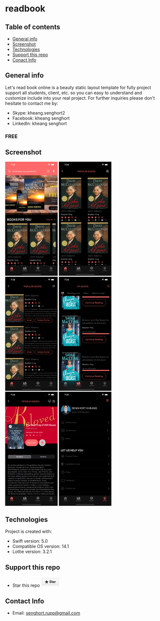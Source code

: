 # readbook

## Table of contents
* [General info](#general-info)
* [Screenshot](#screenshot)
* [Technologies](#technologies)
* [Support this repo](#support-this-repo)
* [Conact Info](#contact-info)


## General info
Let's read book online is a beauty static layout template for fully project support all students, client, etc. so you can easy to understand and customize include into your real project. 
For further inquiries please don't hesitate to contact me by:
* Skype: kheang.senghort2
* Facebook: kheang senghort
* LinkedIn: kheang senghort

### FREE

## Screenshot
<img src="https://github.com/ithemecambo/readbook/blob/main/screenshot/home.png" width="170">   <img src="https://github.com/ithemecambo/readbook/blob/main/screenshot/book-grid.png" width="170">    <img src="https://github.com/ithemecambo/readbook/blob/main/screenshot/book-list.png" width="170">   <img src="https://github.com/ithemecambo/readbook/blob/main/screenshot/my-book.png" width="170">    <img src="https://github.com/ithemecambo/readbook/blob/main/screenshot/book-detail.png" width="170">    <img src="https://github.com/ithemecambo/readbook/blob/main/screenshot/profile.png" width="170">

    
## Technologies
Project is created with:
* Swift version: 5.0
* Compatible OS version: 14.1
* Lottie version: 3.2.1


## Support this repo
* Star this repo <img src="https://github.com/ithemecambo/readbook/blob/main/screenshot/give-star.png" width="60">


## Contact Info
* Email: senghort.rupp@gmail.com
